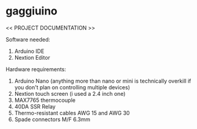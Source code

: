 # gaggiuino

<< PROJECT DOCUMENTATION >>

Software needed:
1. Arduino IDE
2. Nextion Editor

Hardware requirements:
1. Arduino Nano (anything more than nano or mini is technically overkill if you don't plan on controlling multiple devices)
2. Nextion touch screen (i used a 2.4 inch one)
3. MAX7765 thermocouple
4. 40DA SSR Relay
5. Thermo-resistant cables AWG 15 and AWG 30
6. Spade connectors M/F 6.3mm
